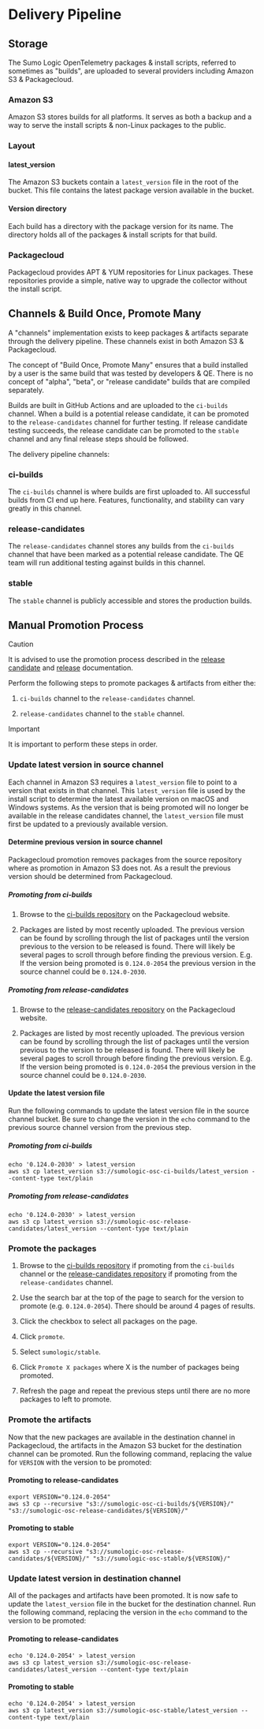 # Delivery Pipeline

## Storage

The Sumo Logic OpenTelemetry packages & install scripts, referred to sometimes
as "builds", are uploaded to several providers including Amazon S3 &
Packagecloud.

### Amazon S3

Amazon S3 stores builds for all platforms. It serves as both a backup and a way
to serve the install scripts & non-Linux packages to the public.

### Layout

#### latest_version

The Amazon S3 buckets contain a `latest_version` file in the root of the bucket.
This file contains the latest package version available in the bucket.

#### Version directory

Each build has a directory with the package version for its name. The directory
holds all of the packages & install scripts for that build.

### Packagecloud

Packagecloud provides APT & YUM repositories for Linux packages. These
repositories provide a simple, native way to upgrade the collector without the
install script.

## Channels & Build Once, Promote Many

A "channels" implementation exists to keep packages & artifacts separate through
the delivery pipeline. These channels exist in both Amazon S3 & Packagecloud.

The concept of "Build Once, Promote Many" ensures that a build installed by a
user is the same build that was tested by developers & QE. There is no concept
of "alpha", "beta", or "release candidate" builds that are compiled separately.

Builds are built in GitHub Actions and are uploaded to the `ci-builds` channel.
When a build is a potential release candidate, it can be promoted to the
`release-candidates` channel for further testing. If release candidate testing
succeeds, the release candidate can be promoted to the `stable` channel and any
final release steps should be followed.

The delivery pipeline channels:

### ci-builds

The `ci-builds` channel is where builds are first uploaded to. All successful
builds from CI end up here. Features, functionality, and stability can vary
greatly in this channel.

### release-candidates

The `release-candidates` channel stores any builds from the `ci-builds` channel
that have been marked as a potential release candidate. The QE team will run
additional testing against builds in this channel.

### stable

The `stable` channel is publicly accessible and stores the production builds.

## Manual Promotion Process

> [!CAUTION]
> It is advised to use the promotion process described in the
> [release candidate][release-candidate-docs] and [release][release-docs]
> documentation.

Perform the following steps to promote packages & artifacts from either the:

1. `ci-builds` channel to the `release-candidates` channel.

1. `release-candidates` channel to the `stable` channel.

> [!IMPORTANT]
> It is important to perform these steps in order.

### Update latest version in source channel

Each channel in Amazon S3 requires a `latest_version` file to point to a version
that exists in that channel. This `latest_version` file is used by the install
script to determine the latest available version on macOS and Windows systems.
As the version that is being promoted will no longer be available in the release
candidates channel, the `latest_version` file must first be updated to a
previously available version.

#### Determine previous version in source channel

Packagecloud promotion removes packages from the source repository where as
promotion in Amazon S3 does not. As a result the previous version should be
determined from Packagecloud.

##### Promoting from ci-builds

1. Browse to the [ci-builds repository][pc_ci_builds] on the Packagecloud
website.

1. Packages are listed by most recently uploaded. The previous version can be
found by scrolling through the list of packages until the version previous to
the version to be released is found. There will likely be several pages to
scroll through before finding the previous version. E.g. If the version being
promoted is `0.124.0-2054` the previous version in the source channel could be
`0.124.0-2030`.

##### Promoting from release-candidates

1. Browse to the [release-candidates repository][pc_release_candidates] on the
Packagecloud website.

1. Packages are listed by most recently uploaded. The previous version can be
found by scrolling through the list of packages until the version previous to
the version to be released is found. There will likely be several pages to
scroll through before finding the previous version. E.g. If the version being
promoted is `0.124.0-2054` the previous version in the source channel could be
`0.124.0-2030`.

#### Update the latest version file

Run the following commands to update the latest version file in the source
channel bucket. Be sure to change the version in the `echo` command to the
previous source channel version from the previous step.

##### Promoting from ci-builds

```shell
echo '0.124.0-2030' > latest_version
aws s3 cp latest_version s3://sumologic-osc-ci-builds/latest_version --content-type text/plain
```

##### Promoting from release-candidates

```shell
echo '0.124.0-2030' > latest_version
aws s3 cp latest_version s3://sumologic-osc-release-candidates/latest_version --content-type text/plain
```

### Promote the packages

1. Browse to the [ci-builds repository][pc_ci_builds] if promoting from the
`ci-builds` channel or the
[release-candidates repository][pc_release_candidates] if promoting from the
`release-candidates` channel.

1. Use the search bar at the top of the page to search for the version to
promote (e.g. `0.124.0-2054`). There should be around 4 pages of results.

1. Click the checkbox to select all packages on the page.

1. Click `promote`.

1. Select `sumologic/stable`.

1. Click `Promote X packages` where X is the number of packages being promoted.

1. Refresh the page and repeat the previous steps until there are no more
packages to left to promote.

### Promote the artifacts

Now that the new packages are available in the destination channel in
Packagecloud, the artifacts in the Amazon S3 bucket for the destination channel 
can be promoted. Run the following command, replacing the value for `VERSION`
with the version to be promoted:

#### Promoting to release-candidates

```shell
export VERSION="0.124.0-2054"
aws s3 cp --recursive "s3://sumologic-osc-ci-builds/${VERSION}/" "s3://sumologic-osc-release-candidates/${VERSION}/"
```

#### Promoting to stable

```shell
export VERSION="0.124.0-2054"
aws s3 cp --recursive "s3://sumologic-osc-release-candidates/${VERSION}/" "s3://sumologic-osc-stable/${VERSION}/"
```

### Update latest version in destination channel

All of the packages and artifacts have been promoted. It is now safe to update
the `latest_version` file in the bucket for the destination channel. Run the
following command, replacing the version in the `echo` command to the version to
be promoted:

#### Promoting to release-candidates

```shell
echo '0.124.0-2054' > latest_version
aws s3 cp latest_version s3://sumologic-osc-release-candidates/latest_version --content-type text/plain
```

#### Promoting to stable

```shell
echo '0.124.0-2054' > latest_version
aws s3 cp latest_version s3://sumologic-osc-stable/latest_version --content-type text/plain
```

[pc_ci_builds]: https://packagecloud.io/sumologic/ci-builds
[pc_release_candidates]: https://packagecloud.io/sumologic/release-candidates
[pc_stable]: https://packagecloud.io/sumologic/stable
[release-candidate-docs]: release-candidate.md
[release-docs]: release.md
